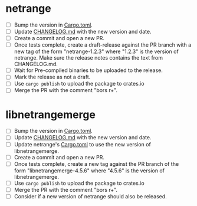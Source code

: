 # netrange

- [ ] Bump the version in [Cargo.toml](./Cargo.toml).
- [ ] Update [CHANGELOG.md](./CHANGELOG.md) with the new version and date.
- [ ] Create a commit and open a new PR.
- [ ] Once tests complete, create a draft-release against the PR branch
  with a new tag of the form "netrange-1.2.3" where "1.2.3" is the version
  of netrange. Make sure the release notes contains the text from CHANGELOG.md.
- [ ] Wait for Pre-compiled binaries to be uploaded to the release.
- [ ] Mark the release as not a draft.
- [ ] Use `cargo publish` to upload the package to crates.io
- [ ] Merge the PR with the comment "bors r+".

# libnetrangemerge

- [ ] Bump the version in [Cargo.toml](./libnetrangemerge/Cargo.toml).
- [ ] Update [CHANGELOG.md](./libnetrangemerge/CHANGELOG.md) with the new
  version and date.
- [ ] Update netrange's [Cargo.toml](./Cargo.toml) to use the new version of
  libnetrangemerge.
- [ ] Create a commit and open a new PR.
- [ ] Once tests complete, create a new tag against the PR branch of the form
  "libnetrangemerge-4.5.6" where "4.5.6" is the version of libnetrangemerge.
- [ ] Use `cargo publish` to upload the package to crates.io
- [ ] Merge the PR with the comment "bors r+".
- [ ] Consider if a new version of netrange should also be released.
